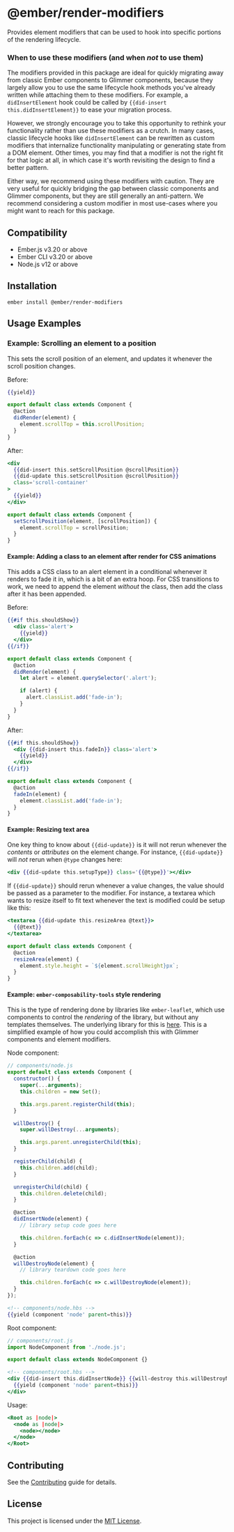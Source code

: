 # @ember/render-modifiers

Provides element modifiers that can be used to hook into specific portions of
the rendering lifecycle.

### When to use these modifiers (and when _not_ to use them)

The modifiers provided in this package are ideal for quickly migrating away from
classic Ember components to Glimmer components, because they largely allow you to
use the same lifecycle hook methods you've already written while attaching them to
these modifiers. For example, a `didInsertElement` hook could be called by
`{{did-insert this.didInsertElement}}` to ease your migration process.

However, we strongly encourage you to take this opportunity to rethink your
functionality rather than use these modifiers as a crutch. In many cases, classic
lifecycle hooks like `didInsertElement` can be rewritten as custom modifiers that
internalize functionality manipulating or generating state from a DOM element.
Other times, you may find that a modifier is not the right fit for that logic at all,
in which case it's worth revisiting the design to find a better pattern.

Either way, we recommend using these modifiers with caution. They are very useful for
quickly bridging the gap between classic components and Glimmer components, but they
are still generally an anti-pattern. We recommend considering a custom modifier in
most use-cases where you might want to reach for this package.

## Compatibility

- Ember.js v3.20 or above
- Ember CLI v3.20 or above
- Node.js v12 or above

## Installation

```
ember install @ember/render-modifiers
```

## Usage Examples

### Example: Scrolling an element to a position

This sets the scroll position of an element, and updates it whenever the scroll
position changes.

Before:

```hbs
{{yield}}
```

```js
export default class extends Component {
  @action
  didRender(element) {
    element.scrollTop = this.scrollPosition;
  }
}
```

After:

```hbs
<div
  {{did-insert this.setScrollPosition @scrollPosition}}
  {{did-update this.setScrollPosition @scrollPosition}}
  class='scroll-container'
>
  {{yield}}
</div>
```

```js
export default class extends Component {
  setScrollPosition(element, [scrollPosition]) {
    element.scrollTop = scrollPosition;
  }
}
```

#### Example: Adding a class to an element after render for CSS animations

This adds a CSS class to an alert element in a conditional whenever it renders
to fade it in, which is a bit of an extra hoop. For CSS transitions to work, we
need to append the element _without_ the class, then add the class after it has
been appended.

Before:

```hbs
{{#if this.shouldShow}}
  <div class='alert'>
    {{yield}}
  </div>
{{/if}}
```

```js
export default class extends Component {
  @action
  didRender(element) {
    let alert = element.querySelector('.alert');

    if (alert) {
      alert.classList.add('fade-in');
    }
  }
}
```

After:

```hbs
{{#if this.shouldShow}}
  <div {{did-insert this.fadeIn}} class='alert'>
    {{yield}}
  </div>
{{/if}}
```

```js
export default class extends Component {
  @action
  fadeIn(element) {
    element.classList.add('fade-in');
  }
}
```

#### Example: Resizing text area

One key thing to know about `{{did-update}}` is it will not rerun whenever the
_contents_ or _attributes_ on the element change. For instance, `{{did-update}}`
will _not_ rerun when `@type` changes here:

```hbs
<div {{did-update this.setupType}} class='{{@type}}'></div>
```

If `{{did-update}}` should rerun whenever a value changes, the value should be
passed as a parameter to the modifier. For instance, a textarea which wants to
resize itself to fit text whenever the text is modified could be setup like
this:

```hbs
<textarea {{did-update this.resizeArea @text}}>
  {{@text}}
</textarea>
```

```js
export default class extends Component {
  @action
  resizeArea(element) {
    element.style.height = `${element.scrollHeight}px`;
  }
}
```

#### Example: `ember-composability-tools` style rendering

This is the type of rendering done by libraries like `ember-leaflet`, which use
components to control the _rendering_ of the library, but without any templates
themselves. The underlying library for this is [here](https://github.com/miguelcobain/ember-composability-tools).
This is a simplified example of how you could accomplish this with Glimmer
components and element modifiers.

Node component:

```js
// components/node.js
export default class extends Component {
  constructor() {
    super(...arguments);
    this.children = new Set();

    this.args.parent.registerChild(this);
  }

  willDestroy() {
    super.willDestroy(...arguments);

    this.args.parent.unregisterChild(this);
  }

  registerChild(child) {
    this.children.add(child);
  }

  unregisterChild(child) {
    this.children.delete(child);
  }

  @action
  didInsertNode(element) {
    // library setup code goes here

    this.children.forEach(c => c.didInsertNode(element));
  }

  @action
  willDestroyNode(element) {
    // library teardown code goes here

    this.children.forEach(c => c.willDestroyNode(element));
  }
});
```

```hbs
<!-- components/node.hbs -->
{{yield (component 'node' parent=this)}}
```

Root component:

```js
// components/root.js
import NodeComponent from './node.js';

export default class extends NodeComponent {}
```

```hbs
<!-- components/root.hbs -->
<div {{did-insert this.didInsertNode}} {{will-destroy this.willDestroyNode}}>
  {{yield (component 'node' parent=this)}}
</div>
```

Usage:

```hbs
<Root as |node|>
  <node as |node|>
    <node></node>
  </node>
</Root>
```

## Contributing

See the [Contributing](CONTRIBUTING.md) guide for details.

## License

This project is licensed under the [MIT License](LICENSE.md).
